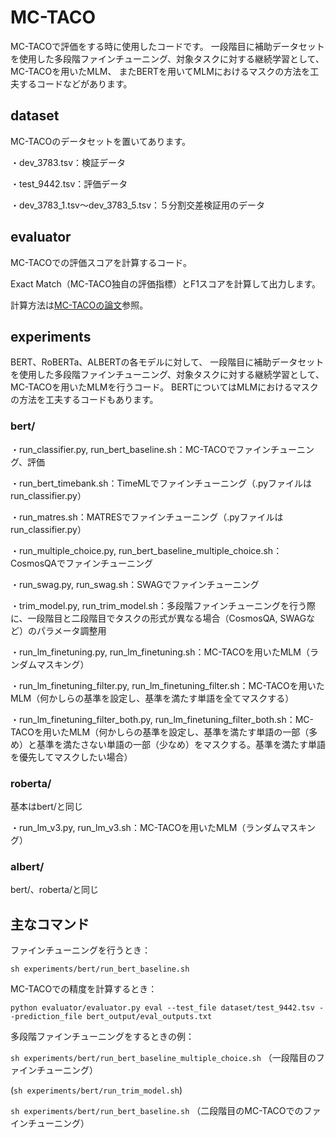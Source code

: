 # MC-TACO

MC-TACOで評価をする時に使用したコードです。
一段階目に補助データセットを使用した多段階ファインチューニング、対象タスクに対する継続学習として、MC-TACOを用いたMLM、
またBERTを用いてMLMにおけるマスクの方法を工夫するコードなどがあります。

## dataset

MC-TACOのデータセットを置いてあります。

・dev_3783.tsv：検証データ

・test_9442.tsv：評価データ

・dev_3783_1.tsv〜dev_3783_5.tsv：５分割交差検証用のデータ

## evaluator

MC-TACOでの評価スコアを計算するコード。

Exact Match（MC-TACO独自の評価指標）とF1スコアを計算して出力します。

計算方法は[MC-TACOの論文](https://aclanthology.org/D19-1332/)参照。

## experiments

BERT、RoBERTa、ALBERTの各モデルに対して、
一段階目に補助データセットを使用した多段階ファインチューニング、対象タスクに対する継続学習として、MC-TACOを用いたMLMを行うコード。
BERTについてはMLMにおけるマスクの方法を工夫するコードもあります。

### bert/
・run_classifier.py, run_bert_baseline.sh：MC-TACOでファインチューニング、評価

・run_bert_timebank.sh：TimeMLでファインチューニング（.pyファイルはrun_classifier.py）

・run_matres.sh：MATRESでファインチューニング（.pyファイルはrun_classifier.py）

・run_multiple_choice.py, run_bert_baseline_multiple_choice.sh：CosmosQAでファインチューニング

・run_swag.py, run_swag.sh：SWAGでファインチューニング

・trim_model.py, run_trim_model.sh：多段階ファインチューニングを行う際に、一段階目と二段階目でタスクの形式が異なる場合（CosmosQA, SWAGなど）のパラメータ調整用

・run_lm_finetuning.py, run_lm_finetuning.sh：MC-TACOを用いたMLM（ランダムマスキング）

・run_lm_finetuning_filter.py, run_lm_finetuning_filter.sh：MC-TACOを用いたMLM（何かしらの基準を設定し、基準を満たす単語を全てマスクする）

・run_lm_finetuning_filter_both.py, run_lm_finetuning_filter_both.sh：MC-TACOを用いたMLM（何かしらの基準を設定し、基準を満たす単語の一部（多め）と基準を満たさない単語の一部（少なめ）をマスクする。基準を満たす単語を優先してマスクしたい場合）

### roberta/
基本はbert/と同じ

・run_lm_v3.py, run_lm_v3.sh：MC-TACOを用いたMLM（ランダムマスキング）


### albert/
bert/、roberta/と同じ


## 主なコマンド

ファインチューニングを行うとき：

`sh experiments/bert/run_bert_baseline.sh`

MC-TACOでの精度を計算するとき：

`python evaluator/evaluator.py eval --test_file dataset/test_9442.tsv --prediction_file bert_output/eval_outputs.txt`

多段階ファインチューニングをするときの例：

`sh experiments/bert/run_bert_baseline_multiple_choice.sh`
（一段階目のファインチューニング）

(`sh experiments/bert/run_trim_model.sh`)

`sh experiments/bert/run_bert_baseline.sh`
（二段階目のMC-TACOでのファインチューニング）
